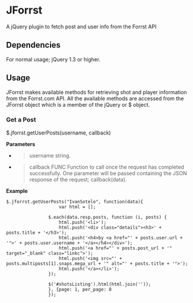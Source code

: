 # JForrst
A jQuery plugin to fetch post and user info from the Forrst API

## Dependencies
For normal usage; jQuery 1.3 or higher.

## Usage
JForrst makes available methods for retrieving shot and player information from the Forrst.com API. All the available methods are accessed from the JForrst object which is a member of the jQuery or $ object.

### Get a Post
$.jforrst.getUserPosts(username, callback)

**Parameters**
* > username string.
* > callback FUNC Function to call once the request has completed successfully. One parameter will be passed containing the JSON response of the request; callback(data).

**Example**
```
$.jforrst.getUserPosts("IvanSotelo", function(data){
                    var html = [];

                $.each(data.resp.posts, function (i, posts) {
                    html.push('<li>');
                    html.push('<div class="details"><h3>' + posts.title + '</h3>');
                    html.push('<h4>by <a href="' + posts.user.url + '">' + posts.user.username + '</a></h4></div>');
                    html.push('<a href="' + posts.post_url + '" target="_blank" class="linkc">');
                    html.push('<img src="' + posts.multiposts[1].snaps.mega_url + '" alt="' + posts.title + '">');
                    html.push('</a></li>');
                });
    
                $('#shotsListing').html(html.join(''));
                }, {page: 1, per_page: 8
                });    
```
